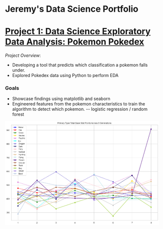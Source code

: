 # Jeremy's Data Science Portfolio

# [Project 1: Data Science Exploratory Data Analysis: Pokemon Pokedex](https://github.com/AlignedMind/Pokedex_EDA)

*Project Overview*:

- Developing a tool that predicts which classification a pokemon falls under.
- Explored Pokedex data using Python to perform EDA


### Goals
- Showcase findings using matplotlib and seaborn
- Engineered features from the pokemon characteristics to train the algorithm to detect which pokemon.
  -- logistic regression / random forest
  
  
![](/Images/spaghetti_graph.png)



